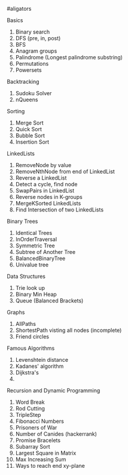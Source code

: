 #aligators

Basics
1. Binary search
2. DFS (pre, in, post)
3. BFS
4. Anagram groups
5. Palindrome (Longest palindrome substring)
6. Permutations
7. Powersets

Backtracking
1. Sudoku Solver
2. nQueens

Sorting
1. Merge Sort
2. Quick Sort
3. Bubble Sort
4. Insertion Sort

LinkedLists
1. RemoveNode by value
2. RemoveNthNode from end of LinkedList
3. Reverse a LinkedList
4. Detect a cycle, find node
5. SwapPairs in LinkedList
6. Reverse nodes in K-groups
7. MergeKSorted LinkedLists
8. Find Intersection of two LinkedLists

Binary Trees
1. Identical Trees
2. InOrderTraversal
3. Symmetric Tree
4. Subtree of Another Tree
5. BalancedBinaryTree
6. Univalue tree


Data Structures
1. Trie look up
2. Binary Min Heap
3. Queue (Balanced Brackets)

Graphs
1. AllPaths
2. ShortestPath visting all nodes (incomplete)
3. Friend circles

Famous Algorithms
1. Levenshtein distance
2. Kadanes' algorithm
3. Dijkstra's
4.

Recursion and Dynamic Programming
1. Word Break
2. Rod Cutting
3. TripleStep
4. Fibonacci Numbers
5. Prisoners of War
6. Number of Canides (hackerrank)
7. Promise Bracelets
8. Subarray Sort
9. Largest Square in Matrix
10. Max Increasing Sum
11. Ways to reach end xy-plane
